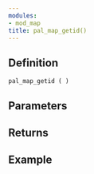 ```yaml
---
modules:
- mod_map
title: pal_map_getid()
---
```


## Definition

    pal_map_getid ( )

## Parameters

## Returns

## Example

```
```
